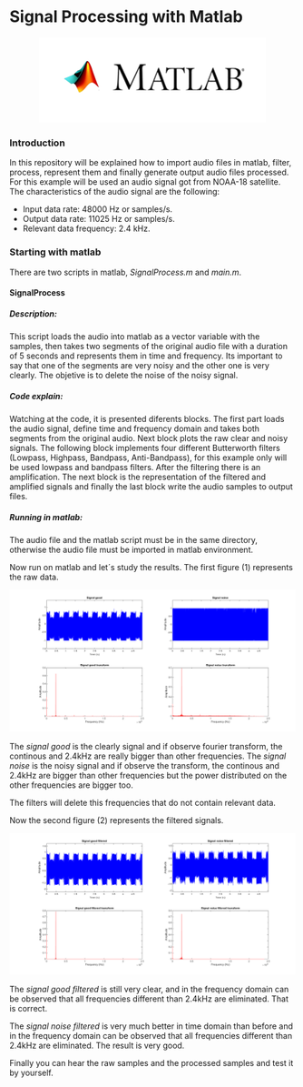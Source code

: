 # Signal Processing with Matlab

<p align="center">
  <img width="400" height="150" src="https://github.com/AndresCasasola/Matlab-SignalProcessing/raw/master/resources/images/matlab.png">
</p>


### Introduction
In this repository will be explained how to import audio files in matlab, filter, process, represent them and finally generate output audio files processed.
For this example will be used an audio signal got from NOAA-18 satellite.
The characteristics of the audio signal are the following:
- Input data rate: 48000 Hz or samples/s.
- Output data rate: 11025 Hz or samples/s.
- Relevant data frequency: 2.4 kHz.

### Starting with matlab
There are two scripts in matlab, *SignalProcess.m* and *main.m*.
#### SignalProcess

##### Description:
This script loads the audio into matlab as a vector variable with the samples, then takes two segments of the original audio file with a duration of 5 seconds and represents them in time and frequency. Its important to say that one of the segments are very noisy and the other one is very clearly. The objetive is to delete the noise of the noisy signal.

##### Code explain:
Watching at the code, it is presented diferents blocks. The first part loads the audio signal, define time and frequency domain and takes both segments from the original audio. Next block plots the raw clear and noisy signals. The following block implements four different Butterworth filters (Lowpass, Highpass, Bandpass, Anti-Bandpass), for this example only will be used lowpass and bandpass filters. After the filtering there is an amplification. The next block is the representation of the filtered and amplified signals and finally the last block write the audio samples to output files.

##### Running in matlab:
The audio file and the matlab script must be in the same directory, otherwise the audio file must be imported in matlab environment.

Now run on matlab and let´s study the results.
The first figure (1) represents the raw data.

![Figure 1](https://github.com/AndresCasasola/Matlab-SignalProcessing/raw/master/resources/images/signal_raw.png "Figure 1")

The *signal good* is the clearly signal and if observe fourier transform, the continous and 2.4kHz are really bigger than other frequencies.
The *signal noise* is the noisy signal and if observe the transform, the continous and 2.4kHz are bigger than other frequencies but the power distributed on the other frequencies are bigger too.

The filters will delete this frequencies that do not contain relevant data.

Now the second figure (2) represents the filtered signals.

![Figure 2](https://github.com/AndresCasasola/Matlab-SignalProcessing/raw/master/resources/images/signal_filtered.png "Figure 2")

The *signal good filtered* is still very clear, and in the frequency domain can be observed that all frequencies different than 2.4kHz are eliminated. That is correct.

The *signal noise filtered* is very much better in time domain than before and in the frequency domain can be observed that all frequencies different than 2.4kHz are eliminated. The result is very good.

Finally you can hear the raw samples and the processed samples and test it by yourself.